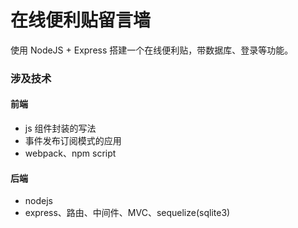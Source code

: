 # 在线便利贴留言墙
使用 NodeJS + Express 搭建一个在线便利贴，带数据库、登录等功能。
  
  
  
  
### 涉及技术
  
#### 前端
 - js 组件封装的写法
 - 事件发布订阅模式的应用
 - webpack、npm script
   
#### 后端 
 - nodejs
 - express、路由、中间件、MVC、sequelize(sqlite3)
